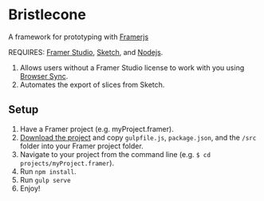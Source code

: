 # Bristlecone

A framework for prototyping with [Framerjs](http://framerjs.com/)

REQUIRES: [Framer Studio](http://framerjs.com/), [Sketch](http://www.sketchapp.com/), and [Nodejs](https://nodejs.org/en/).

1. Allows users without a Framer Studio license to work with you using [Browser Sync](https://www.browsersync.io/).
2. Automates the export of slices from Sketch.

## Setup

1. Have a Framer project (e.g. myProject.framer).
2. [Download the project](https://github.com/iangfleming/bristlecone/archive/master.zip) and copy `gulpfile.js`, `package.json`, and the `/src` folder into your Framer project folder.
3. Navigate to your project from the command line (e.g. `$ cd projects/myProject.framer`).
4. Run `npm install`.
5. Run `gulp serve`
6. Enjoy!
